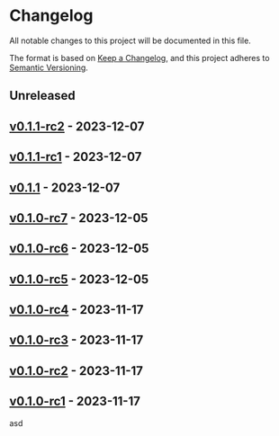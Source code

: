 # Changelog

All notable changes to this project will be documented in this file.

The format is based on [Keep a Changelog](https://keepachangelog.com/en/1.0.0/),
and this project adheres to [Semantic Versioning](https://semver.org/spec/v2.0.0.html).

## Unreleased

## [v0.1.1-rc2](https://github.com/sharmashobhit/simgen-ssg/releases/tag/v0.1.1-rc2) - 2023-12-07

## [v0.1.1-rc1](https://github.com/sharmashobhit/simgen-ssg/releases/tag/v0.1.1-rc1) - 2023-12-07

## [v0.1.1](https://github.com/sharmashobhit/simgen-ssg/releases/tag/v0.1.1) - 2023-12-07

## [v0.1.0-rc7](https://github.com/sharmashobhit/simgen-ssg/releases/tag/v0.1.0-rc7) - 2023-12-05

## [v0.1.0-rc6](https://github.com/sharmashobhit/simgen-ssg/releases/tag/v0.1.0-rc6) - 2023-12-05

## [v0.1.0-rc5](https://github.com/sharmashobhit/simgen-ssg/releases/tag/v0.1.0-rc5) - 2023-12-05

## [v0.1.0-rc4](https://github.com/sharmashobhit/simgen-ssg/releases/tag/v0.1.0-rc4) - 2023-11-17

## [v0.1.0-rc3](https://github.com/sharmashobhit/simgen-ssg/releases/tag/v0.1.0-rc3) - 2023-11-17

## [v0.1.0-rc2](https://github.com/sharmashobhit/simgen-ssg/releases/tag/v0.1.0-rc2) - 2023-11-17

## [v0.1.0-rc1](https://github.com/sharmashobhit/simgen-ssg/releases/tag/v0.1.0-rc1) - 2023-11-17

asd
